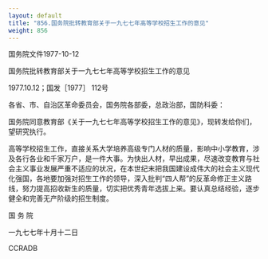 ```yaml
---
layout: default
title: "856.国务院批转教育部关于一九七七年高等学校招生工作的意见"
weight: 856
---
```


国务院文件1977-10-12

国务院批转教育部关于一九七七年高等学校招生工作的意见

1977.10.12；国发［1977］ 112号

各省、市、自治区革命委员会，国务院各部委，总政治部，国防科委：

国务院同意教育部《关于一九七七年高等学校招生工作的意见》，现转发给你们，望研究执行。

高等学校招生工作，直接关系大学培养高级专门人材的质量，影响中小学教育，涉及各行各业和千家万户，是一件大事。为快出人材，早出成果，尽速改变教育与社会主义事业发展严重不适应的状况，在本世纪末把我国建设成伟大的社会主义现代化强国，各地要加强对招生工作的领导，深入批判“四人帮”的反革命修正主义路线，努力提高招收新生的质量，切实把优秀青年选拔上来。要认真总结经验，逐步健全和完善无产阶级的招生制度。

国 务 院

一九七七年十月十二日

CCRADB

